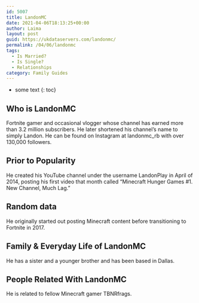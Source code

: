```yaml
---
id: 5007
title: LandonMC
date: 2021-04-06T18:13:25+00:00
author: Laima
layout: post
guid: https://ukdataservers.com/landonmc/
permalink: /04/06/landonmc
tags:
  - Is Married?
  - Is Single?
  - Relationships
category: Family Guides
---
```


* some text
{: toc}


## Who is LandonMC
                  
                  
                  
Fortnite gamer and occasional vlogger whose channel has earned more than 3.2 million subscribers. He later shortened his channel&#8217;s name to simply Landon. He can be found on Instagram at landonmc_rb with over 130,000 followers.
                  
              
            
              
            
                
                
                
## Prior to Popularity
                  
                  
                  
He created his YouTube channel under the username LandonPlay in April of 2014, posting his first video that month called &#8220;Minecraft Hunger Games #1. New Channel, Much Lag.&#8221; 
                  
              
            
              
            
                
                
                
## Random data
                  
                  
                  
He originally started out posting Minecraft content before transitioning to Fortnite in 2017.
                  
              
            
              
            
                
                
                
## Family & Everyday Life of LandonMC
                  
                  
                  
He has a sister and a younger brother and has been based in Dallas. 
                  
              
            
              
            
                
                
                
## People Related With LandonMC
                  
                  
                  
He is related to fellow Minecraft gamer TBNRfrags. 
                  
              
            
              
            
                
              
            
              
              
            
            
              
            
          
          
          